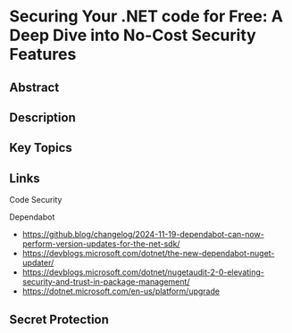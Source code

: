 # Securing Your .NET code for Free: A Deep Dive into No-Cost Security Features


## Abstract

## Description

## Key Topics

## Links

Code Security

Dependabot
- https://github.blog/changelog/2024-11-19-dependabot-can-now-perform-version-updates-for-the-net-sdk/
- https://devblogs.microsoft.com/dotnet/the-new-dependabot-nuget-updater/
- https://devblogs.microsoft.com/dotnet/nugetaudit-2-0-elevating-security-and-trust-in-package-management/
- https://dotnet.microsoft.com/en-us/platform/upgrade

Secret Protection
- 
